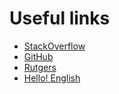 Useful links
============

- [StackOverflow](www.stackoverflow.com)
- [GitHub](www.github.com)
- [Rutgers](www.rutgers.edu)
- [Hello! English](www.helloenglishmadrid.com)

